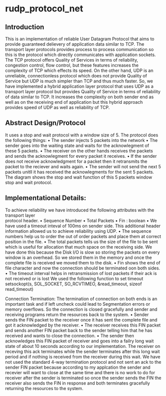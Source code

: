# rudp_protocol_net
## Introduction
This is an implementation of reliable User Datagram Protocol that aims to provide guaranteed delievery of application data similar to TCP. The transport layer protocols provides process to process communication so this is the protocol which directly communicates with application sockets. The TCP protocol offers Quality of Services in terms of reliability, congestion control, flow control, but these features increases the complexity of TCP which effects its speed. On the other hand, UDP is an unreliable, connectionless protocol which does not provide Quality of Service but UDP is much simpler than TCP and thus much faster. So, we have implemented a hybrid application layer protocol that uses UDP as a transport layer protocol but provides Quality of Service in terms of reliability of data similar to TCP. It increases the complexity on both sender end as well as on the receiving end of application  but this hybrid approach provides speed of UDP as well as reliability of TCP.

## Abstract Design/Protocol
It uses a stop and wait protocol with a window size of 5. The protocol does the following things:
    • The sender injects 5 packets into the network
    • The sender goes into the waiting state and waits for the acknowlegment of these 5 packets.
    • The receiver on the other hands receives the packets and sends the acknowlegment for every packet it receives.
    • If the sender does not receive acknowledgment for a packet then it retransmits the packet to the reciever and waits again.
    • The sender will not send the next 5 packets unitll it has received the acknowlegments for the sent 5 packets.
The diagram shows the stop and wait function of this 5 packets window stop and wait protocol.

## Implementational Details:
To achieve reliability we have introduced the following attributes with the transport layer  
protocol header.
    • Sequence Number
    • Total Packets
    • Fin : boolean
    • We have used a timeout inteval of 100ms on sender side.
This additional header information allowed us to achieve reliability using UDP.
    • The sequence numbers help us to order the out of order packets and place them at correct position in the file.
    • The total packets tells us the size of the file to be sent which is useful for allocation that much space on the receiving side. We have done this because the Disk I/O is slow so storing the packets on every window is an overhead. So we stored them in the memory and once the complete file is received we moved them to the disk.
    • Fin shows the end of file character and now the connection should be terminated oon both sides.
    • The timeout interval helps in retransmission of lost packets if their ack is not received or is lost We used the following function to set timeout
setsockopt(s, SOL_SOCKET, SO_RCVTIMEO, &read_timeout, sizeof read_timeout)

Connection Termination:
The termination of connection on both ends is an important task and if left uncheck could lead to Segmentation errors or memory overflows. So the connection is closed gracefully and sender and receiving programs return the resources back to the system.
    • Sender sends the FIN packet to the receiver once it has sent the complete file and got it acknowledged by the receiver.
    • The receiver receives this FIN packet and sends another FIN packet back to the sender telling him that he has received and wants to close the connection.
    • The sender then acknowledges this FIN packet of receiver and goes into a failry long wait state of about 10 seconds according to our implementation. The receiver on receving this ack terminates while the sender terminates after this long wait period and if nothing is received from the receiver during this wait.
We have not used the standard 4-way termination protocol and not sent an ack to the sender FIN packet because according to my applcation the sender and recevier will want to close at the same time and there is no work to do for receiver after the sender is terminated so once the sender sends the FIN the receiver also sends the FIN in response and both  terminates gracefully returning the resources to the system.
